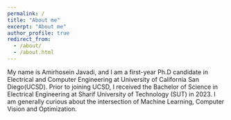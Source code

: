 ```yaml
---
permalink: /
title: "About me"
excerpt: "About me"
author_profile: true
redirect_from: 
  - /about/
  - /about.html
---
```


My name is Amirhosein Javadi, and I am a first-year Ph.D candidate in Electrical and Computer Engineering at University of California San Diego(UCSD). Prior to joining UCSD, I received the Bachelor of Science in Electrical Engineering at Sharif University of Technology (SUT) in 2023. I am generally curious about the intersection of Machine Learning, Computer Vision and Optimization.
